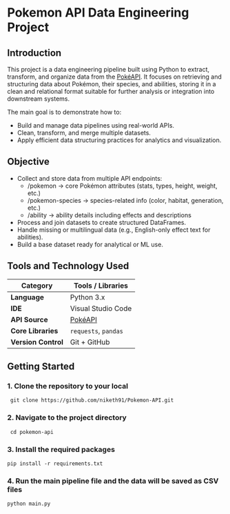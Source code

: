 # Pokemon API Data Engineering Project

## Introduction
This project is a data engineering pipeline built using Python to extract, transform, and organize data from the [PokéAPI](https://pokeapi.co/). It focuses on retrieving and structuring data about Pokémon, their species, and abilities, storing it in a clean and relational format suitable for further analysis or integration into downstream systems.

The main goal is to demonstrate how to:
 - Build and manage data pipelines using real-world APIs.
 - Clean, transform, and merge multiple datasets.
 - Apply efficient data structuring practices for analytics and visualization.

 ## Objective
 - Collect and store data from multiple API endpoints:
    - /pokemon → core Pokémon attributes (stats, types, height, weight, etc.)
    - /pokemon-species → species-related info (color, habitat, generation, etc.)
    - /ability → ability details including effects and descriptions
- Process and join datasets to create structured DataFrames.
- Handle missing or multilingual data (e.g., English-only effect text for abilities).
- Build a base dataset ready for analytical or ML use.

## Tools and Technology Used
| Category                   | Tools / Libraries                                                        |
| -------------------------- | ------------------------------------------------------------------------ |
| **Language**               | Python 3.x                                                               |
| **IDE**                    | Visual Studio Code                                                       |
| **API Source**             | [PokéAPI](https://pokeapi.co/)                                           |
| **Core Libraries**         | `requests`, `pandas`                                                     |
| **Version Control**        | Git + GitHub                                                             |

## Getting Started

### 1. Clone the repository to your local 
```
 git clone https://github.com/niketh91/Pokemon-API.git
```

 ### 2. Navigate to the project directory
```
 cd pokemon-api
```

 ### 3. Install the required packages
```
pip install -r requirements.txt
```

### 4. Run the main pipeline file and the data will be saved as CSV files
```
python main.py
```